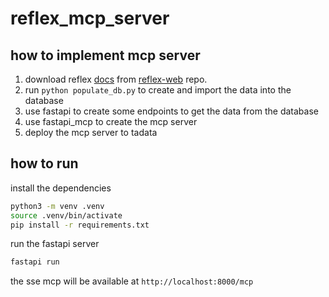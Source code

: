 # reflex_mcp_server

## how to implement mcp server

1. download reflex [docs](https://github.com/reflex-dev/reflex-web/tree/main/docs) from [reflex-web](https://github.com/reflex-dev/reflex-web) repo.
2. run `python populate_db.py` to create and import the data into the database
3. use fastapi to create some endpoints to get the data from the database
4. use fastapi_mcp to create the mcp server
5. deploy the mcp server to tadata

## how to run

install the dependencies

```bash
python3 -m venv .venv
source .venv/bin/activate
pip install -r requirements.txt
```

run the fastapi server

```bash
fastapi run
```

the sse mcp will be available at `http://localhost:8000/mcp`
